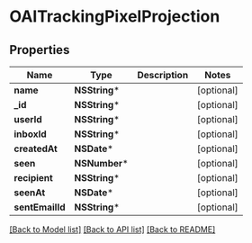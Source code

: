 # OAITrackingPixelProjection

## Properties
Name | Type | Description | Notes
------------ | ------------- | ------------- | -------------
**name** | **NSString*** |  | [optional] 
**_id** | **NSString*** |  | [optional] 
**userId** | **NSString*** |  | [optional] 
**inboxId** | **NSString*** |  | [optional] 
**createdAt** | **NSDate*** |  | [optional] 
**seen** | **NSNumber*** |  | [optional] 
**recipient** | **NSString*** |  | [optional] 
**seenAt** | **NSDate*** |  | [optional] 
**sentEmailId** | **NSString*** |  | [optional] 

[[Back to Model list]](../README#documentation-for-models) [[Back to API list]](../README#documentation-for-api-endpoints) [[Back to README]](../README)


